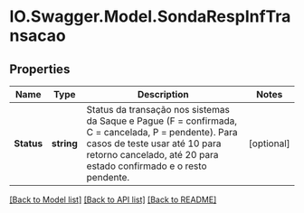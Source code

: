 # IO.Swagger.Model.SondaRespInfTransacao
## Properties

Name | Type | Description | Notes
------------ | ------------- | ------------- | -------------
**Status** | **string** | Status da transação nos sistemas da Saque e Pague (F &#x3D; confirmada, C &#x3D; cancelada, P &#x3D; pendente). Para casos de teste usar até 10 para retorno cancelado, até 20 para estado confirmado e o resto pendente. | [optional] 

[[Back to Model list]](../README.md#documentation-for-models) [[Back to API list]](../README.md#documentation-for-api-endpoints) [[Back to README]](../README.md)

